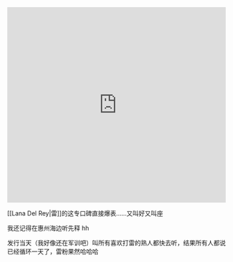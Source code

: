 ---
---

<iframe allow="autoplay *; encrypted-media *; fullscreen *; clipboard-write" frameborder="0" height="450" style="width:100%;max-width:660px;overflow:hidden;background:transparent;" sandbox="allow-forms allow-popups allow-same-origin allow-scripts allow-storage-access-by-user-activation allow-top-navigation-by-user-activation" src="https://embed.music.apple.com/hk/album/norman-fucking-rockwell/1474669063?l=en"></iframe>


[[Lana Del Rey|雷]]的这专口碑直接爆表……又叫好又叫座

我还记得在惠州海边听先释 hh

发行当天（我好像还在军训吧）叫所有喜欢打雷的熟人都快去听，结果所有人都说已经循环一天了，雷粉果然哈哈哈